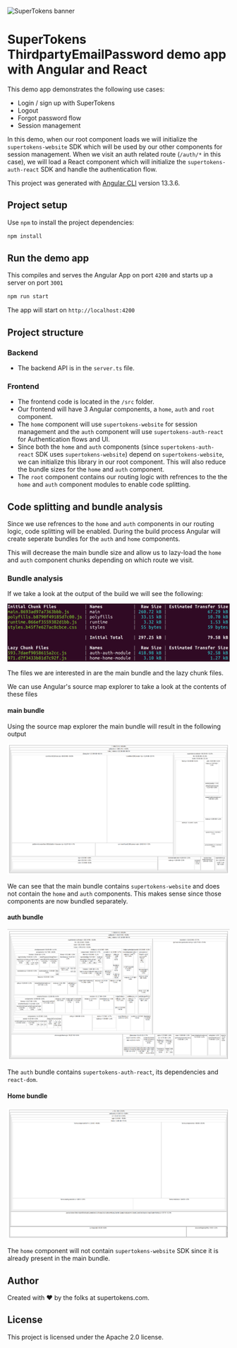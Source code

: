 ![SuperTokens banner](https://raw.githubusercontent.com/supertokens/supertokens-logo/master/images/Artboard%20%E2%80%93%2027%402x.png)

# SuperTokens ThirdpartyEmailPassword demo app with Angular and React

This demo app demonstrates the following use cases:

-   Login / sign up with SuperTokens
-   Logout
-   Forgot password flow
-   Session management

In this demo, when our root component loads we will initialize the `supertokens-website` SDK which will be used by our other components for session management. When we visit an auth related route (`/auth/*` in this case), we will load a React component which will initialize the `supertokens-auth-react` SDK and handle the authentication flow.

This project was generated with [Angular CLI](https://github.com/angular/angular-cli) version 13.3.6.

## Project setup

Use `npm` to install the project dependencies:

```bash
npm install
```

## Run the demo app

This compiles and serves the Angular App on port `4200` and starts up a server on port `3001`

```bash
npm run start
```

The app will start on `http://localhost:4200`

## Project structure

### Backend

-   The backend API is in the `server.ts` file.

### Frontend

-   The frontend code is located in the `/src` folder.
-   Our frontend will have 3 Angular components, a `home`, `auth` and `root` component.
-   The `home` component will use `supertokens-website` for session management and the `auth` component will use `supertokens-auth-react` for Authentication flows and UI.
-   Since both the `home` and `auth` components (since `supertokens-auth-react` SDK uses `supertokens-website`) depend on `supertokens-website`, we can initialize this library in our root component. This will also reduce the bundle sizes for the `home` and `auth` component.
-   The `root` component contains our routing logic with refrences to the the `home` and `auth` component modules to enable code splitting.

## Code splitting and bundle analysis

Since we use refrences to the `home` and `auth` components in our routing logic, code splitting will be enabled. During the build process Angular will create seperate bundles for the `auth` and `home` components.

This will decrease the main bundle size and allow us to lazy-load the `home` and `auth` component chunks depending on which route we visit.

### Bundle analysis

If we take a look at the output of the build we will see the following:

![Bundle log](./images/angular_build_output.png)

The files we are interested in are the main bundle and the lazy chunk files.

We can use Angular's source map explorer to take a look at the contents of these files

#### main bundle

Using the source map explorer the main bundle will result in the following output

![main bundle](./images/main_bundle_source_map.png)

We can see that the main bundle contains `supertokens-website` and does not contain the `home` and `auth` components. This makes sense since those components are now bundled separately.

#### auth bundle

![auth bundle](./images/auth_bundle_source_map.png)

The `auth` bundle contains `supertokens-auth-react`, its dependencies and `react-dom`.

#### Home bundle

![home module bundle](./images/home_bundle_source_map.png)

The `home` component will not contain `supertokens-website` SDK since it is already present in the main bundle.

## Author

Created with :heart: by the folks at supertokens.com.

## License

This project is licensed under the Apache 2.0 license.
